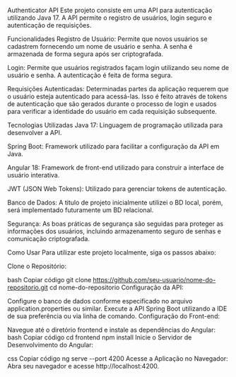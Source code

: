 Authenticator API
Este projeto consiste em uma API para autenticação utilizando Java 17. A API permite o registro de usuários, login seguro e autenticação de requisições.

Funcionalidades
Registro de Usuário: Permite que novos usuários se cadastrem fornecendo um nome de usuário e senha. A senha é armazenada de forma segura após ser criptografada.

Login: Permite que usuários registrados façam login utilizando seu nome de usuário e senha. A autenticação é feita de forma segura.

Requisições Autenticadas: Determinadas partes da aplicação requerem que o usuário esteja autenticado para acessá-las. Isso é feito através de tokens de autenticação que são gerados durante o processo de login e usados para verificar a identidade do usuário em cada requisição subsequente.

Tecnologias Utilizadas
Java 17: Linguagem de programação utilizada para desenvolver a API.

Spring Boot: Framework utilizado para facilitar a configuração da API em Java.

Angular 18: Framework de front-end utilizado para construir a interface de usuário interativa.

JWT (JSON Web Tokens): Utilizado para gerenciar tokens de autenticação.

Banco de Dados: A titulo de projeto inicialmente utilizei o BD local, porém, será implementado futuramente um BD relacional. 

Segurança: As boas práticas de segurança são seguidas para proteger as informações dos usuários, incluindo armazenamento seguro de senhas e comunicação criptografada.

Como Usar
Para utilizar este projeto localmente, siga os passos abaixo:

Clone o Repositório:

bash
Copiar código
git clone https://github.com/seu-usuario/nome-do-repositorio.git
cd nome-do-repositorio
Configuração da API:

Configure o banco de dados conforme especificado no arquivo application.properties ou similar.
Execute a API Spring Boot utilizando a IDE de sua preferência ou via linha de comando.
Configuração do Front-end:

Navegue até o diretório frontend e instale as dependências do Angular:
bash
Copiar código
cd frontend
npm install
Inicie o Servidor de Desenvolvimento do Angular:

css
Copiar código
ng serve --port 4200
Acesse a Aplicação no Navegador:
Abra seu navegador e acesse http://localhost:4200.

